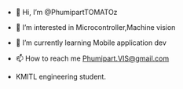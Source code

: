 - 👋 Hi, I’m @PhumipartTOMATOz
- 👀 I’m interested in Microcontroller,Machine vision
- 🌱 I’m currently learning Mobile application dev
- 📫 How to reach me Phumipart.VIS@gmail.com

- KMITL engineering student.

<!---
PhumipartTOMATOz/PhumipartTOMATOz is a ✨ special ✨ repository because its `README.md` (this file) appears on your GitHub profile.
You can click the Preview link to take a look at your changes.
--->
